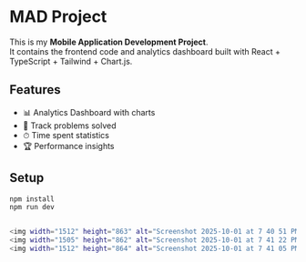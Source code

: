 # MAD Project

This is my **Mobile Application Development Project**.  
It contains the frontend code and analytics dashboard built with React + TypeScript + Tailwind + Chart.js.

## Features
- 📊 Analytics Dashboard with charts
- 🎯 Track problems solved
- ⏱ Time spent statistics
- 🏆 Performance insights

## Setup
```bash
npm install
npm run dev


<img width="1512" height="863" alt="Screenshot 2025-10-01 at 7 40 51 PM" src="https://github.com/user-attachments/assets/1bd8af07-9b4c-4b05-92e9-36d1c656529a" />
<img width="1505" height="862" alt="Screenshot 2025-10-01 at 7 41 22 PM" src="https://github.com/user-attachments/assets/9f666093-8b89-4f40-8962-4b96070d44c4" />
<img width="1512" height="864" alt="Screenshot 2025-10-01 at 7 41 05 PM" src="https://github.com/user-attachments/assets/63ac0173-3669-4339-8d78-74eb350a4af0" />


